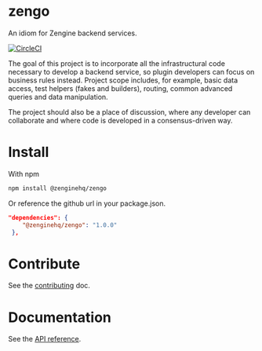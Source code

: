 # zengo
An idiom for Zengine backend services.

[![CircleCI](https://circleci.com/gh/evert0n/zengo.svg?style=svg&circle-token=0938859179484143e684561562ef1932487c0b51)](https://circleci.com/gh/evert0n/zengo)

The goal of this project is to incorporate all the infrastructural code necessary to develop a backend service, so plugin developers can focus on business rules instead. Project scope includes, for example, basic data access, test helpers (fakes and builders), routing, common advanced queries and data manipulation.

The project should also be a place of discussion, where any developer can collaborate and where code is developed in a consensus-driven way.

# Install

With npm
```bash
npm install @zenginehq/zengo
```

Or reference the github url in your package.json.
```json
"dependencies": {
    "@zenginehq/zengo": "1.0.0"
 },
```

# Contribute

See the [contributing](docs/contributing.md) doc.

# Documentation

See the [API reference](http://zenginehq.github.io/zengo/).
